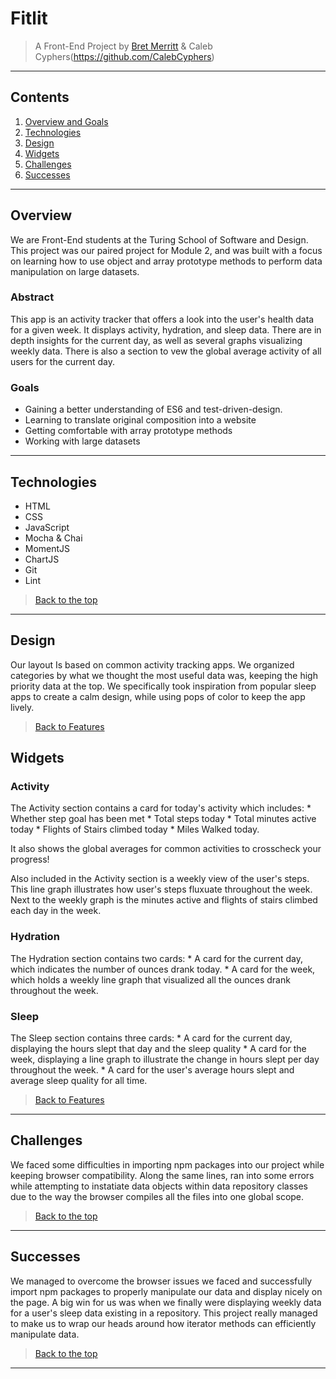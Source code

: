 # Fitlit

> A Front-End Project by [Bret Merritt](https://github.com/bretm9) & Caleb Cyphers(https://github.com/CalebCyphers)
---
## Contents
1. [Overview and Goals](#overview)
1. [Technologies](#technologies)
1. [Design](#design)
1. [Widgets](#widgets)
1. [Challenges](#challenges)
1. [Successes](#successes)
---

## Overview
We are Front-End students at the Turing School of Software and Design. This project was our paired project for Module 2, and was built with a focus on learning how to use object and array prototype methods to perform data manipulation on large datasets.

### Abstract
This app is an activity tracker that offers a look into the user's health data for a given week. It displays activity, hydration, and sleep data. There are in depth insights for the current day, as well as several graphs visualizing weekly data. There is also a section to vew the global average activity of all users for the current day. 

### Goals

* Gaining a better understanding of ES6 and test-driven-design. 
* Learning to translate original composition into a website
* Getting comfortable with array prototype methods
* Working with large datasets

---

 ## Technologies

  - HTML
  - CSS
  - JavaScript
  - Mocha & Chai
  - MomentJS
  - ChartJS
  - Git
  - Lint

> [Back to the top](#fitlit)
---

## Design

  Our layout Is based on common activity tracking apps. We organized categories by what we thought the most useful data was, keeping the high priority data at the top.
  We specifically took inspiration from popular sleep apps to create a calm design, while using pops of color to keep the app lively. 

> [Back to Features](#features)

## Widgets

### Activity
  The Activity section contains a card for today's activity which includes:
    * Whether step goal has been met
    * Total steps today
    * Total minutes active today
    * Flights of Stairs climbed today
    * Miles Walked today.

  It also shows the global averages for common activities to crosscheck your progress!

  Also included in the Activity section is a weekly view of the user's steps. This line graph illustrates how user's steps fluxuate throughout the week.
  Next to the weekly graph is the minutes active and flights of stairs climbed each day in the week.

### Hydration
  The Hydration section contains two cards:
    * A card for the current day, which indicates the number of ounces drank today.
    * A card for the week, which holds a weekly line graph that visualized all the ounces drank throughout the week.

### Sleep
  The Sleep section contains three cards:
    * A card for the current day, displaying the hours slept that day and the sleep quality
    * A card for the week, displaying a line graph to illustrate the change in hours slept per day throughout the week.
    * A card for the user's average hours slept and average sleep quality for all time.

> [Back to Features](#features)

---
 ## Challenges  
 
 We faced some difficulties in importing npm packages into our project while keeping browser compatibility. Along the same lines, ran into some errors while attempting to instatiate data objects within data repository classes due to the way the browser compiles all the files into one global scope.
 
> [Back to the top](#fitlit)

---
 ## Successes
 
We managed to overcome the browser issues we faced and successfully import npm packages to properly manipulate our data and display nicely on the page. A big win for us was when we finally were displaying weekly data for a user's sleep data existing in a repository. This project really managed to make us to wrap our heads around how iterator methods can efficiently manipulate data.
  
> [Back to the top](#fitlit)
 ---